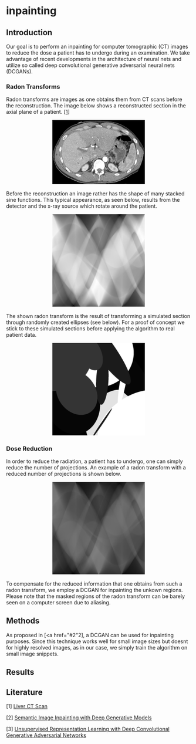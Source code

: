# inpainting

## Introduction

Our goal is to perform an inpainting for computer tomographic (CT) images to reduce the dose a patient has to undergo during an examination. We take advantage of recent developments in the architecture of neural nets and utilize so called deep convolutional generative adversarial neural nets (DCGANs).

### Radon Transforms

Radon transforms are images as one obtains them from CT scans before the reconstruction. The image below shows a reconstructed section in the axial plane of a patient. [<a href="#1">1</a>]

<p align="center"><img src="img/real_ct.png" width="50%" height="50%"></p>

Before the reconstruction an image rather has the shape of many stacked sine functions. This typical appearance, as seen below, results from the detector and the x-ray source which rotate around the patient. 

<p align="center"><img src="img/rand_ell_rad.png" width="50%" height="50%"></p>

The shown radon transform is the result of transforming a simulated section through randomly created ellipses (see below). For a proof of concept we stick to these simulated sections before applying the algorithm to real patient data.

<p align="center"><img src="img/rand_ell.png" width="50%" height="50%"></p>

### Dose Reduction
In order to reduce the radiation, a patient has to undergo, one can simply reduce the number of projections. An example of a radon transform with a reduced number of projections is shown below.

<p align="center"><img src="img/rand_ell_rad_less_dose.png" width="50%" height="50%"></p>

To compensate for the reduced information that one obtains from such a radon transform, we employ a DCGAN for inpainting the unkown regions. Please note that the masked regions of the radon transform can be barely seen on a computer screen due to aliasing.

## Methods
As proposed in [<a href="#2"2</a>], a DCGAN can be used for inpainting purposes. Since this technique works  well for small image sizes but doesnt for highly resolved images, as in our case, we simply train the algorithm on small image snippets.

## Results


## Literature
[<a name="1">1</a>] [Liver CT Scan](https://upload.wikimedia.org/wikipedia/en/0/06/R_vs_L_Liver_by_CT.PNG "Link to Wikipedia")

[<a name="2">2</a>] [Semantic Image Inpainting with Deep Generative Models](https://arxiv.org/abs/1607.07539 "Link to arXiv")

[3] [Unsupervised Representation Learning with Deep Convolutional Generative Adversarial Networks](https://arxiv.org/abs/1511.06434 "Link to arXiv")
